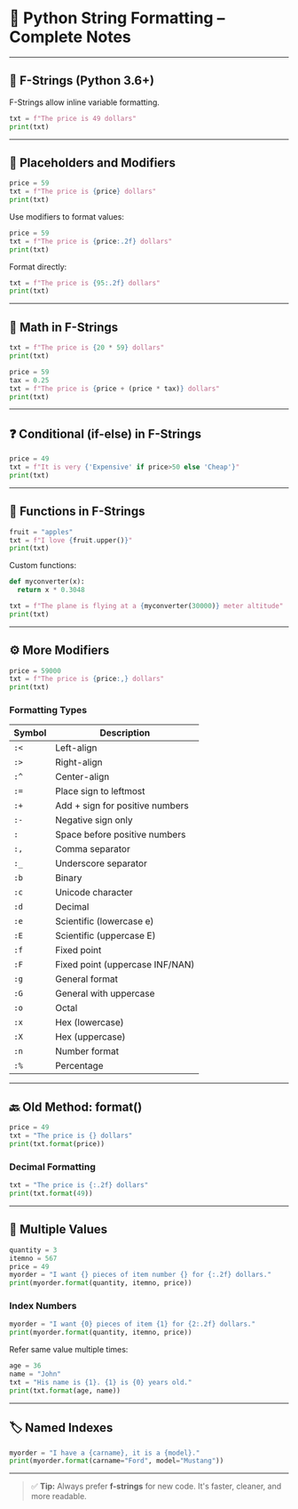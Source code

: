 # 🧵 Python String Formatting – Complete Notes

---

## 📌 F-Strings (Python 3.6+)

F-Strings allow inline variable formatting.

```python
txt = f"The price is 49 dollars"
print(txt)
```

---

## 🔹 Placeholders and Modifiers

```python
price = 59
txt = f"The price is {price} dollars"
print(txt)
```

Use modifiers to format values:

```python
price = 59
txt = f"The price is {price:.2f} dollars"
print(txt)
```

Format directly:

```python
txt = f"The price is {95:.2f} dollars"
print(txt)
```

---

## 🔸 Math in F-Strings

```python
txt = f"The price is {20 * 59} dollars"
print(txt)

price = 59
tax = 0.25
txt = f"The price is {price + (price * tax)} dollars"
print(txt)
```

---

## ❓ Conditional (if-else) in F-Strings

```python
price = 49
txt = f"It is very {'Expensive' if price>50 else 'Cheap'}"
print(txt)
```

---

## 🔧 Functions in F-Strings

```python
fruit = "apples"
txt = f"I love {fruit.upper()}"
print(txt)
```

Custom functions:

```python
def myconverter(x):
  return x * 0.3048

txt = f"The plane is flying at a {myconverter(30000)} meter altitude"
print(txt)
```

---

## ⚙️ More Modifiers

```python
price = 59000
txt = f"The price is {price:,} dollars"
print(txt)
```

### Formatting Types

| Symbol | Description                        |
|--------|------------------------------------|
| `:<`   | Left-align                         |
| `:>`   | Right-align                        |
| `:^`   | Center-align                       |
| `:=`   | Place sign to leftmost             |
| `:+`   | Add + sign for positive numbers    |
| `:-`   | Negative sign only                 |
| `: `   | Space before positive numbers      |
| `:,`   | Comma separator                    |
| `:_`   | Underscore separator               |
| `:b`   | Binary                             |
| `:c`   | Unicode character                  |
| `:d`   | Decimal                            |
| `:e`   | Scientific (lowercase e)           |
| `:E`   | Scientific (uppercase E)           |
| `:f`   | Fixed point                        |
| `:F`   | Fixed point (uppercase INF/NAN)    |
| `:g`   | General format                     |
| `:G`   | General with uppercase             |
| `:o`   | Octal                              |
| `:x`   | Hex (lowercase)                    |
| `:X`   | Hex (uppercase)                    |
| `:n`   | Number format                      |
| `:%`   | Percentage                         |

---

## 🔙 Old Method: format()

```python
price = 49
txt = "The price is {} dollars"
print(txt.format(price))
```

### Decimal Formatting

```python
txt = "The price is {:.2f} dollars"
print(txt.format(49))
```

---

## 🔢 Multiple Values

```python
quantity = 3
itemno = 567
price = 49
myorder = "I want {} pieces of item number {} for {:.2f} dollars."
print(myorder.format(quantity, itemno, price))
```

### Index Numbers

```python
myorder = "I want {0} pieces of item {1} for {2:.2f} dollars."
print(myorder.format(quantity, itemno, price))
```

Refer same value multiple times:

```python
age = 36
name = "John"
txt = "His name is {1}. {1} is {0} years old."
print(txt.format(age, name))
```

---

## 🏷️ Named Indexes

```python
myorder = "I have a {carname}, it is a {model}."
print(myorder.format(carname="Ford", model="Mustang"))
```

---

> ✅ **Tip:** Always prefer **f-strings** for new code. It's faster, cleaner, and more readable.

